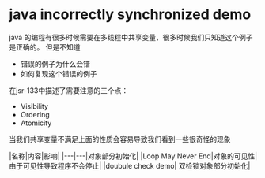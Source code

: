 # java incorrectly synchronized demo

java 的编程有很多时候需要在多线程中共享变量，很多时候我们只知道这个例子是正确的。
但是不知道
- 错误的例子为什么会错
- 如何复现这个错误的例子


在jsr-133中描述了需要注意的三个点：
- Visibility
- Ordering
- Atomicity   

当我们共享变量不满足上面的性质会容易导致我们看到一些很奇怪的现象




|名称|内容|影响|
|---|---|对象部分初始化|
|Loop May Never End|对象的可见性|由于可见性导致程序不会停止|
|doubule check demo| 双检锁对象部分初始化|
